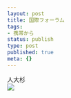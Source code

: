 ```yaml
---
layout: post
title: 国際フォーラム
tags:
- 携帯から
status: publish
type: post
published: true
meta: {}
---
```

<div class="caption">人大杉
</div>
<div class="photo"><img src="http://wo.skr.jp/images/uploads/blog-photo-1139036815.03-0.jpg" /></div>
